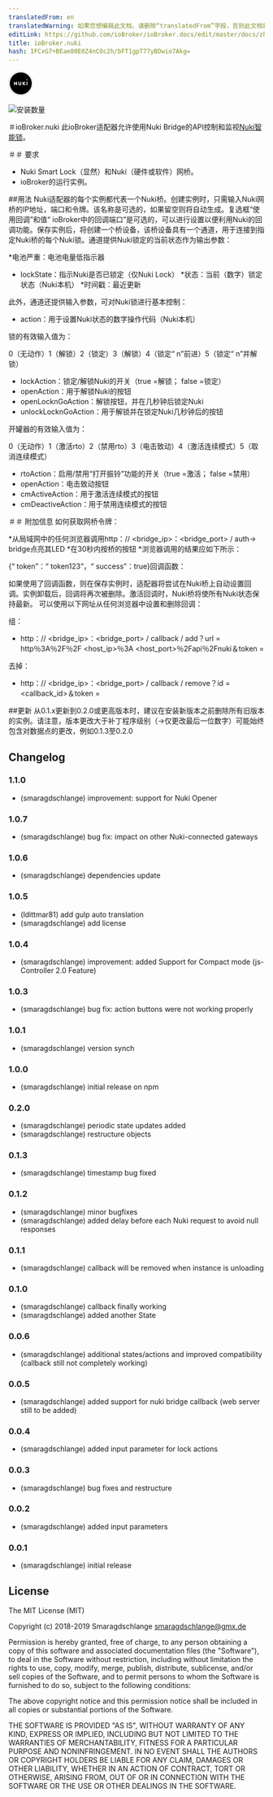 ```yaml
---
translatedFrom: en
translatedWarning: 如果您想编辑此文档，请删除“translatedFrom”字段，否则此文档将再次自动翻译
editLink: https://github.com/ioBroker/ioBroker.docs/edit/master/docs/zh-cn/adapterref/iobroker.nuki/README.md
title: ioBroker.nuki
hash: IFCxG7+BEae80E0Z4nCOc2h/bFT1gpT77yBDwio7Akg=
---
```

![商标](../../../en/adapterref/iobroker.nuki/admin/nuki-logo.png)

![安装数量](http://iobroker.live/badges/nuki-stable.svg)

＃ioBroker.nuki
此ioBroker适配器允许使用Nuki Bridge的API控制和监视[Nuki智能锁](https://nuki.io/de/)。

＃＃ 要求
* Nuki Smart Lock（显然）和Nuki（硬件或软件）网桥。
* ioBroker的运行实例。

##用法
Nuki适配器的每个实例都代表一个Nuki桥。创建实例时，只需输入Nuki网桥的IP地址，端口和令牌。该名称是可选的，如果留空则将自动生成。复选框“使用回调”和值“ ioBroker中的回调端口”是可选的，可以进行设置以便利用Nuki的回调功能。保存实例后，将创建一个桥设备，该桥设备具有一个通道，用于连接到指定Nuki桥的每个Nuki锁。通道提供Nuki锁定的当前状态作为输出参数：

*电池严重：电池电量低指示器
* lockState：指示Nuki是否已锁定（仅Nuki Lock）
*状态：当前（数字）锁定状态（Nuki本机）
*时间戳：最近更新

此外，通道还提供输入参数，可对Nuki锁进行基本控制：

* action：用于设置Nuki状态的数字操作代码（Nuki本机）

锁的有效输入值为：

0（无动作）1（解锁）2（锁定）3（解锁）4（锁定“ n”前进）5（锁定“ n”并解锁）

* lockAction：锁定/解锁Nuki的开关（true =解锁； false =锁定）
* openAction：用于解锁Nuki的按钮
* openLocknGoAction：解锁按钮，并在几秒钟后锁定Nuki
* unlockLocknGoAction：用于解锁并在锁定Nuki几秒钟后的按钮

开罐器的有效输入值为：

0（无动作）1（激活rto）2（禁用rto）3（电击致动）4（激活连续模式）5（取消连续模式）

* rtoAction：启用/禁用“打开振铃”功能的开关（true =激活； false =禁用）
* openAction：电击致动按钮
* cmActiveAction：用于激活连续模式的按钮
* cmDeactiveAction：用于禁用连续模式的按钮

＃＃ 附加信息
如何获取网桥令牌：

*从局域网中的任何浏览器调用http：// <bridge_ip>：<bridge_port> / auth-> bridge点亮其LED
*在30秒内按桥的按钮
*浏览器调用的结果应如下所示：

{“ token”：“ token123”，“ success”：true}回调函数：

如果使用了回调函数，则在保存实例时，适配器将尝试在Nuki桥上自动设置回调。实例卸载后，回调将再次被删除。激活回调时，Nuki桥将使所有Nuki状态保持最新。
可以使用以下网址从任何浏览器中设置和删除回调：

组：

* http：// <bridge_ip>：<bridge_port> / callback / add？url = http％3A％2F％2F <host_ip>％3A <host_port>％2Fapi％2Fnuki＆token = <bridgeToken>

去掉：

* http：// <bridge_ip>：<bridge_port> / callback / remove？id = <callback_id>＆token = <bridgeToken>

##更新
从0.1.x更新到0.2.0或更高版本时，建议在安装新版本之前删除所有旧版本的实例。请注意，版本更改大于补丁程序级别（->仅更改最后一位数字）可能始终包含对数据点的更改，例如0.1.3至0.2.0

## Changelog

### 1.1.0
* (smaragdschlange) improvement: support for Nuki Opener

### 1.0.7
* (smaragdschlange) bug fix: impact on other Nuki-connected gateways

### 1.0.6
* (smaragdschlange) dependencies update

### 1.0.5
* (ldittmar81) add gulp auto translation
* (smaragdschlange) add license

### 1.0.4
* (smaragdschlange) improvement: added Support for Compact mode (js-Controller 2.0 Feature)

### 1.0.3
* (smaragdschlange) bug fix: action buttons were not working properly

### 1.0.1
* (smaragdschlange) version synch

### 1.0.0
* (smaragdschlange) initial release on npm

### 0.2.0
* (smaragdschlange) periodic state updates added
* (smaragdschlange) restructure objects

### 0.1.3
* (smaragdschlange) timestamp bug fixed

### 0.1.2
* (smaragdschlange) minor bugfixes
* (smaragdschlange) added delay before each Nuki request to avoid null responses

### 0.1.1
* (smaragdschlange) callback will be removed when instance is unloading

### 0.1.0
* (smaragdschlange) callback finally working
* (smaragdschlange) added another State

### 0.0.6
* (smaragdschlange) additional states/actions and improved compatibility (callback still not completely working)

### 0.0.5
* (smaragdschlange) added support for nuki bridge callback (web server still to be added)

### 0.0.4
* (smaragdschlange) added input parameter for lock actions

### 0.0.3
* (smaragdschlange) bug fixes and restructure

### 0.0.2
* (smaragdschlange) added input parameters

### 0.0.1
* (smaragdschlange) initial release

## License
The MIT License (MIT)

Copyright (c) 2018-2019 Smaragdschlange <smaragdschlange@gmx.de>

Permission is hereby granted, free of charge, to any person obtaining a copy
of this software and associated documentation files (the "Software"), to deal
in the Software without restriction, including without limitation the rights
to use, copy, modify, merge, publish, distribute, sublicense, and/or sell
copies of the Software, and to permit persons to whom the Software is
furnished to do so, subject to the following conditions:

The above copyright notice and this permission notice shall be included in
all copies or substantial portions of the Software.

THE SOFTWARE IS PROVIDED "AS IS", WITHOUT WARRANTY OF ANY KIND, EXPRESS OR
IMPLIED, INCLUDING BUT NOT LIMITED TO THE WARRANTIES OF MERCHANTABILITY,
FITNESS FOR A PARTICULAR PURPOSE AND NONINFRINGEMENT. IN NO EVENT SHALL THE
AUTHORS OR COPYRIGHT HOLDERS BE LIABLE FOR ANY CLAIM, DAMAGES OR OTHER
LIABILITY, WHETHER IN AN ACTION OF CONTRACT, TORT OR OTHERWISE, ARISING FROM,
OUT OF OR IN CONNECTION WITH THE SOFTWARE OR THE USE OR OTHER DEALINGS IN
THE SOFTWARE.